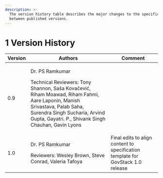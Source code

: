 ```yaml
---
description: >-
  The version history table describes the major changes to the specifications
  between published versions.
---
```


# 1 Version History

| Version | Authors                                                                                                                                                                                                                                         | Comment                                                                         |
| ------- | ----------------------------------------------------------------------------------------------------------------------------------------------------------------------------------------------------------------------------------------------- | ------------------------------------------------------------------------------- |
| 0.9     | <p>Dr. PS Ramkumar </p><p>Technical Reviewers: Tony Shannon, Saša Kovačević, Riham Moawad, Riham Fahmi, Aare Laponin, Manish Srivastava, Palab Saha, Surendra Singh Sucharia, Arvind Gupta, Gayatri. P., Shivank Singh Chauhan, Gavin Lyons</p> |                                                                                 |
| 1.0     | <p>Dr. PS Ramkumar </p><p></p><p>Reviewers: Wesley Brown, Steve Conrad, Valeria Tafoya</p>                                                                                                                                                      | Final edits to align content to specification template for GovStack 1.0 release |

